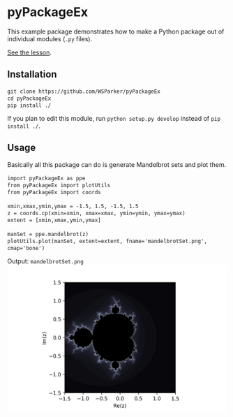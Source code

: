 # pyPackageEx
This example package demonstrates how to make a Python package out of individual modules (```.py``` files).

[See the lesson](lib/PackagingAPythonProject.md).

## Installation
```
git clone https://github.com/WSParker/pyPackageEx
cd pyPackageEx
pip install ./
```
If you plan to edit this module, run `python setup.py develop` instead of `pip install ./`.

## Usage
Basically all this package can do is generate Mandelbrot sets and plot them.
```
import pyPackageEx as ppe
from pyPackageEx import plotUtils
from pyPackageEx import coords

xmin,xmax,ymin,ymax = -1.5, 1.5, -1.5, 1.5
z = coords.cp(xmin=xmin, xmax=xmax, ymin=ymin, ymax=ymax)
extent = [xmin,xmax,ymin,ymax]

manSet = ppe.mandelbrot(z)
plotUtils.plot(manSet, extent=extent, fname='mandelbrotSet.png', cmap='bone')
```
Output: `mandelbrotSet.png`
!["Mandelbrot Set"](lib/mandelbrotSet.png)
